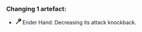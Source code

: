 ### Changing 1 artefact:

- <img alt="" src="https://raw.githubusercontent.com/Lipatant/LipatantsArtefacts/refs/heads/main/docs/img/item/ender_hand.png" width="16"/> Ender Hand: Decreasing its attack knockback.
